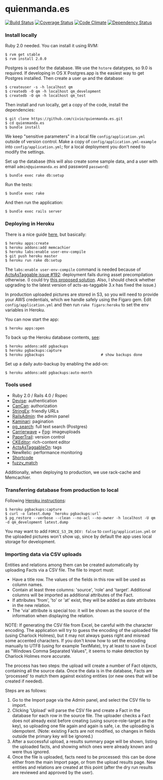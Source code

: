 quienmanda.es
=============

[![Build Status](https://travis-ci.org/civio/quienmanda.es.png)](https://travis-ci.org/civio/quienmanda.es)
[![Coverage Status](https://coveralls.io/repos/civio/quienmanda.es/badge.png?branch=master)](https://coveralls.io/r/civio/quienmanda.es?branch=master)
[![Code Climate](https://codeclimate.com/github/civio/quienmanda.es.png)](https://codeclimate.com/github/civio/quienmanda.es)
[![Dependency Status](https://gemnasium.com/civio/quienmanda.es.png)](https://gemnasium.com/civio/quienmanda.es)

### Install locally

Ruby 2.0 needed. You can install it using RVM:
 
    $ rvm get stable
    $ rvm install 2.0.0
    
Postgres is used for the database. We use the `hstore` datatypes, so 9.0 is required. If developing in OS X Postgres.app is the easiest way to get Postgres installed. Then create a user `qm` and the database:
 
    $ createuser -s -h localhost qm
    $ createdb -O qm -h localhost qm_development
    $ createdb -O qm -h localhost qm_test

Then install and run locally, get a copy of the code, install the dependencies:
 
    $ git clone https://github.com/civio/quienmanda.es.git
    $ cd quienmanda.es
    $ bundle install

We keep "sensitive parameters" in a local file `config/application.yml` outside of version control. Make a copy of `config/application.yml-example` into `config/application.yml`; for a local deployment you don't need to modify the settings.

Set up the database (this will also create some sample data, and a user with email `admin@quienmanda.es` and password `password`):

    $ bundle exec rake db:setup

Run the tests:

    $ bundle exec rake

And then run the application:

    $ bundle exec rails server

### Deploying in Heroku

There is a nice guide [here][1], but basically:
 
    $ heroku apps:create
    $ heroku addons:add memcachier
    $ heroku labs:enable user-env-compile 
    $ git push heroku master
    $ heroku run rake db:setup
    
The `labs:enable user-env-compile` command is needed because of [ActsAsTaggable issue #192][1b]: deployment fails during asset precompilation otherwise. (I could try [this proposed solution][1c]. Also, I should check whether upgrading to the latest version of acts-as-taggable 3.x has fixed the issue.)

[1]: https://devcenter.heroku.com/articles/rails4-getting-started
[1b]: https://github.com/mbleigh/acts-as-taggable-on/issues/192
[1c]: https://github.com/mbleigh/acts-as-taggable-on/issues/192#issuecomment-23538713

In production uploaded pictures are stored in S3, so you will need to provide your AWS credentials, which we handle safely using the Figaro gem. Edit `config/application.yml` and then run `rake figaro:heroku` to set the env variables in Heroku.

You can now start the app:

    $ heroku apps:open

To back up the Heroku database contents, [see][2]:

    $ heroku addons:add pgbackups
    $ heroku pgbackups:capture
    $ heroku pgbackups                          # show backups done
    
Set up a daily auto-backup by enabling the add-on:

    $ heroku addons:add pgbackups:auto-month

[2]: https://devcenter.heroku.com/articles/pgbackups

### Tools used

 * Ruby 2.0 / Rails 4.0 / Rspec
 * [Devise](https://github.com/plataformatec/devise): authentication
 * [CanCan](https://github.com/ryanb/cancan): authorization
 * [StringEx](https://github.com/rsl/stringex): friendly URLs
 * [RailsAdmin](https://github.com/sferik/rails_admin): the admin panel
 * [Kaminari](https://github.com/amatsuda/kaminari): pagination
 * [pg_search](https://github.com/casecommons/pg_search): full text search (Postgres)
 * [Carrierwave](https://github.com/carrierwaveuploader/carrierwave) + [Fog](https://github.com/fog/fog): imageuploads
 * [PaperTrail](https://github.com/airblade/paper_trail): version control
 * [CKEditor](https://github.com/tsechingho/ckeditor-rails): rich-content editor
 * [ActsAsTaggableOn](https://github.com/mbleigh/acts-as-taggable-on): tags
 * NewRelic: performance monitoring
 * [Shortcode](https://github.com/carnesmedia/shortcodes)
 * [fuzzy_match](https://github.com/seamusabshere/fuzzy_match)

Additionally, when deploying to production, we use rack-cache and Memcachier.
 
### Transferring database from production to local

Following [Heroku instructions][3]:

    $ heroku pgbackups:capture
    $ curl -o latest.dump `heroku pgbackups:url`
    $ pg_restore --verbose --clean --no-acl --no-owner -h localhost -U qm -d qm_development latest.dump 

You may want to add `FORCE_S3_IN_DEV: false` to `config/application.yml` or the uploaded pictures won't show up, since by default the app uses local storage for development.
 
[3]: https://devcenter.heroku.com/articles/heroku-postgres-import-export

### Importing data via CSV uploads

Entities and relations among them can be created automatically by uploading Facts via a CSV file. The file to import must:

 * Have a title row. The values of the fields in this row will be used as column names.
 * Contain at least three columns: 'source', 'role' and 'target'. Additional columns will be imported as additional attributes of the Fact.
 * If attributes 'from', 'to' or 'at' exist, they will be added as date attributes in the new relation.
 * The 'via' attribute is special too: it will be shown as the source of the information when displaying the relation.

NOTE: If generating the CSV file from Excel, be careful with the character encoding. The application will try to guess the encoding of the uploaded file (using Charlock Holmes), but it may not always guess right and misread some accented characters. If you don't know how to set the encoding manually to UTF8 (using for example TextMate), try at least to save in Excel as "Windows Comma Separated Values", it seems to make detection by Charlock Holmes more accurate.

The process has two steps: the upload will create a number of Fact objects, containing all the source data. Once the data is in the database, Facts are 'processed' to match them against existing entities (or new ones that will be created if needed).

Steps are as follows:

1. Go to the Import page vía the Admin panel, and select the CSV file to import.
1. Clicking 'Upload' will parse the CSV file and create a Fact in the database for each row in the source file. The uploader checks a Fact does not already exist before creating (using source-role-target as the key), so uploading one file again and again is safe, i.e. the uploading is idempotent. (Note: existing Facts are not modified, so changes in fields outside the primary key will be ignored.)
1. After a successful upload, a results summary page will be shown, listing the uploaded facts, and showing which ones were already known and were thus ignored.
1. Once the file is uploaded, facts need to be processed: this can be done either from the main Import page, or from the upload results page. New entities and relations are created at this point (after the dry run results are reviewed and approved by the user).
